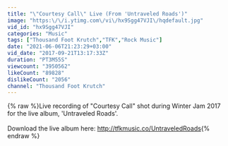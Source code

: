 ```yaml
---
title: "\"Courtesy Call\" Live (From 'Untraveled Roads')"
image: "https:\/\/i.ytimg.com\/vi\/hx9Sgg47VJI\/hqdefault.jpg"
vid_id: "hx9Sgg47VJI"
categories: "Music"
tags: ["Thousand Foot Krutch","TFK","Rock Music"]
date: "2021-06-06T21:23:29+03:00"
vid_date: "2017-09-21T13:17:33Z"
duration: "PT3M55S"
viewcount: "3950562"
likeCount: "89828"
dislikeCount: "2056"
channel: "Thousand Foot Krutch"
---
```

{% raw %}Live recording of &quot;Courtesy Call&quot; shot during Winter Jam 2017 for the live album, 'Untraveled Roads'. <br /><br />Download the live album here: <a rel="nofollow" target="blank" href="http://tfkmusic.co/UntraveledRoads">http://tfkmusic.co/UntraveledRoads</a>{% endraw %}
